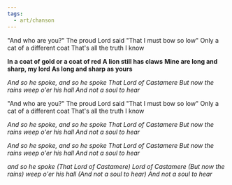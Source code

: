 ```yaml
---
tags:
  - art/chanson
---
```

"And who are you?" The proud Lord said
"That I must bow so low"
Only a cat of a different coat
That's all the truth I know

**In a coat of gold or a coat of red**
**A lion still has claws**
**Mine are long and sharp, my lord**
**As long and sharp as yours**


*And so he spoke, and so he spoke*
*That Lord of Castamere*
*But now the rains weep o'er his hall*
*And not a soul to hear*


"And who are you?" The proud Lord said
"That I must bow so low"
Only a cat of a different coat
That's all the truth I know


*And so he spoke, and so he spoke*
*That Lord of Castamere*
*But now the rains weep o'er his hall*
*And not a soul to hear*

*And so he spoke, and so he spoke*
*That Lord of Castamere*
*But now the rains weep o'er his hall*
*And not a soul to hear*

*and so he spoke*
*(That Lord of Castamere) Lord of Castamere*
*(But now the rains) weep o'er his hall*
*(And not a soul to hear)*
*And not a soul to hear*